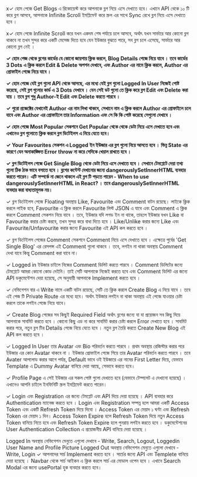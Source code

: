 x✓ হোম পেজে Get Blogs এ রিকোয়েস্ট করে আপনাকে ব্লগ নিয়ে এসে দেখাতে হবে। এখানে API থেকে ১০ টি করে ব্লগ আসবে, আপনাকে Infinite Scroll ইমপ্লিমেন্ট করে স্ক্রল এর সাথে Sync রেখে ব্লগ নিয়ে এসে দেখাতে হবে ।

x✓ হোম পেজে Infinite Scroll করে যখন একদম শেষ পর্যায়ে চলে আসবে, অর্থাৎ যখন সার্ভারে আর কোনো ব্লগ থাকবে না তখন সুন্দর করে একটি মেসেজ দিতে হবে যেন ইউজার বুঝতে পারে, সব ব্লগ চলে এসেছে, সার্ভারে আর কোনো ব্লগ নেই ।

**✓ হোম পেজ থেকে ব্লগের কার্ডের যে কোনো জায়গায় ক্লিক করলে, Blog Details পেজে নিয়ে যাবে । তবে কার্ডের 3 Dots এ ক্লিক করলে Edit & Delete অপশন দেখাবে, এবং Author এর নামে ক্লিক করলে, Author এর প্রোফাইল পেজে নিয়ে যাবে ।**

**✓ হোম পেজে যেই ব্লগ গুলো API থেকে আসছে, এর মধ্যে যেই ব্লগ গুলো Logged In User নিজেই পোষ্ট করেছে, সেই ব্লগ গুলোর কার্ড এ 3 Dots দেখাবে । যেন সেই ডট গুলো তে ক্লিক করে ব্লগ Edit এবং Delete করা যায় । তবে ব্লগ শুধু Author-ই Edit এবং Delete করতে পারবে ।**

**✓ পুরো প্রজেক্টের যেখানেই Author এর নাম লিখা থাকবে, সেখানে নাম এ ক্লিক করলে Author এর প্রোফাইলে চলে যাবে এবং Author এর প্রোফাইলে তার Information এবং সে কি কি পোষ্ট করেছে সেগুলো দেখাবে ।**

**✓ হোম পেজে Most Popular সেকশনে Get Popular থেকে থেকে ডেটা নিয়ে এসে দেখাতে হবে এবং এখানেও ব্লগ গুলোতে ক্লিক করলে ব্লগ ডিটেইলস এ নিয়ে যেতে হবে।**

**✓ Your Favourites সেকশন এ Logged ইন ইউজার এর ব্লগ গুলো নিয়ে আসতে হবে । ভিন্ন State এর কারণে যেন অনাকাঙ্ক্ষিত Error throw না করে সেদিকে খেয়াল রাখতে হবে ।**

**✓ ব্লগ ডিটেইলস পেজে Get Single Blog থেকে ডেটা নিয়ে এসে দেখাতে হবে । সেখানে টেমপ্লেটে দেয়া তথ্য গুলো ঠিক ঠাক ভাবে বসাতে হবে । ব্লগের কন্টেন্ট দেখানোর জন্যে dangerouslySetInnerHTML ব্যবহার করতে পারেন। এটি সম্পর্কে না জেনে থাকলে এই ব্লগ টি পড়তে পারেন - When to use dangerouslySetInnerHTML in React? । তবে dangerouslySetInnerHTML ব্যবহার করা বাধ্যতামূলক নয়।**

✓ ব্লগ ডিটেইলস পেজে Floating অবস্থায় Like, Favourite এবং Comment বাটন রয়েছে। লাইকে ক্লিক করলে লাইক হবে, Favourite এ ক্লিক করলে Favourite লিস্ট JSON এ যাবে এবং Comment এ ক্লিক করলে Comment সেকশন নিয়ে যাবে । তবে, ইউজার যদি লগড ইন না থাকে, তাহলে ইউজার যখন Like বা Favourite করার চেষ্টা করবে, তখন সুন্দর করে বাধা দিতে হবে । Like/Unlike করার জন্যে Like এবং Favourite/Unfavourite করার জন্যে Favourite এই API কল করতে হবে ।

✓ ব্লগ ডিটেইলস পেজের Comment সেকশনে Comment নিয়ে এসে দেখাতে হবে । এক্ষেত্রে পুর্বের 'Get Single Blog' এর রেসপন্স এই Comment গুলো থাকবে । তবে, লগইন না থাকা অবস্থায় Comment দেখা যাবে কিন্তু Comment করা যাবে না।

✓ Logged in ইউজার চাইলে নিজের Comment ডিলিট করতে পারবে । Comment ডিলিটের জন্যে টেমপ্লেটে আমরা কোনো কোড দেইনি। তাই সেটি আপনাকে নিজেই করতে হবে এবং Comment ডিলিট এর জন্যে API ডকুমেন্টেশন দেয়া হয়েছে, সে অনুযায়ী আপনাকে Implement করতে হবে ।

✓ নেভিগেশন বার এ Write নামে একটি বাটন রয়েছে, সেটি তে ক্লিক করলে Create Blog এ নিয়ে যাবে । তবে এই পেজ টি Private Route এর মধ্যে হবে। অর্থাৎ ইউজার লগইন না থাকা অবস্থায় এই পেজে যাওয়ার চেষ্টা করলে তাকে লগইন পেজে নিয়ে যাবে।

✓ Create Blog পেজের সব কিছুই Required Field অর্থাৎ ব্লগের জন্যে যা যা প্রয়োজন সব কিছু দিয়ে আপনাকে সাবমিট করতে হবে । কোনো কিছু এড না করে সাবমিট করার চেষ্টা করলে Error দেখাতে হবে । সাবমিট করার পরে, নতুন ব্লগ টির Details পেজে নিয়ে যেতে হবে । নতুন ব্লগ তৈরি করতে Create New Blog এই API কল করতে হবে ।

✓ Logged In User তার Avatar এবং Bio পরিবর্তন করতে পারবে । প্রথম অবস্থায় রেজিস্টার করার পরে ইউজার এর কোন Avatar থাকবে না । ইউজার প্রোফাইল পেজে গিয়ে তার Avatar পরিবর্তন করতে পারবে । তবে Avater আপলোড করার আগে পর্যন্ত, Default ভাবে ওই ইউজারে এর নামের First Letter দিয়ে, যেভাবে Template এ Dummy Avatar বানিয়ে দেয়া আছে, সেভাবে করতে হবে।

✓ Profile Page এ সেই ইউজার এর সকল পোষ্ট গুলো দেখাতে হবে (যেভাবে টেম্পলেট এ দেখানো হয়েছে) । এখানেও আপনি চাইলে ইনফিনিটি স্ক্রল ইমপ্লিমেন্ট করতে পারেন।

✓ Login এবং Registration এর জন্যে টেমপ্লেট এবং API দিয়ে দেয়া হয়েছে । API ব্যবহার করে Authentication ম্যানেজ করতে হবে । Login এবং Registration সম্পন্ন হলে আমরা একটি Access Token এবং একটি Refresh Token দিয়ে দিবো । Access Token এর মেয়াদ ১ ঘণ্টা এবং Refresh Token এর মেয়াদ ১ দিন। Access Token Expire হলে Refresh Token দিয়ে নতুন Access Token বানিয়ে নিতে হবে এবং Refresh Token Expire হলে পুনরায় লগইন করতে হবে । ডকুমেন্টেশনের User Authentication Collection এ প্রয়োজনীয় API বানিয়ে দেয়া হয়েছে ।

Logged In অবস্থায় নেভিগেশন মেনুতে এগুলো দেখাবে - Write, Search, Logout, Loggedin User Name and Profile Picture
Logged Out অবস্থায় নেভিগেশন মেনুতে এগুলো দেখাবে - Write, Login
✓ আপনাদের সার্চ Implement করতে হবে । সার্চের জন্যে API এবং Templete বানিয়ে দেয়া হয়েছে । Navbar থেকে সার্চ আইকন এ ক্লিক করলে সার্চ এর মোডাল ওপেন হবে । এখানে Search Modal এর জন্যে usePortal হুক ব্যবহার করতে হবে।
